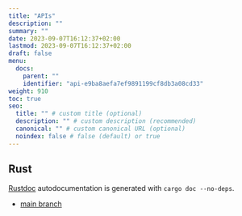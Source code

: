 ```yaml
---
title: "APIs"
description: ""
summary: ""
date: 2023-09-07T16:12:37+02:00
lastmod: 2023-09-07T16:12:37+02:00
draft: false
menu:
  docs:
    parent: ""
    identifier: "api-e9ba8aefa7ef9891199cf8db3a08cd33"
weight: 910
toc: true
seo:
  title: "" # custom title (optional)
  description: "" # custom description (recommended)
  canonical: "" # custom canonical URL (optional)
  noindex: false # false (default) or true
---
```

## Rust
[Rustdoc](https://doc.rust-lang.org/rustdoc/index.html) autodocumentation is generated with `cargo doc --no-deps`.
- [main branch](/rust/symcurve/index.html)
